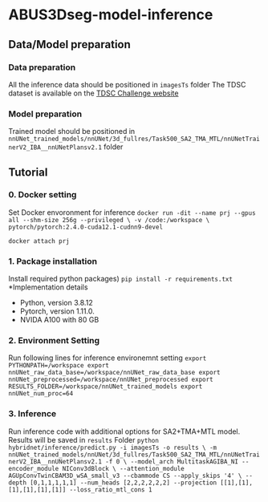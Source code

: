 # ABUS3Dseg-model-inference

## Data/Model preparation
### Data preparation
All the inference data should be positioned in `imagesTs` folder
The TDSC dataset is available on the [TDSC Challenge website](https://tdsc-abus2023.grand-challenge.org/)  
### Model preparation
Trained model should be positioned in `nnUNet_trained_models/nnUNet/3d_fullres/Task500_SA2_TMA_MTL/nnUNetTrainerV2_IBA__nnUNetPlansv2.1` folder
## Tutorial
### 0. Docker setting
Set Docker envoronment for inference
`docker run -dit --name prj --gpus all --shm-size 256g --privileged \
-v /code:/workspace \
pytorch/pytorch:2.4.0-cuda12.1-cudnn9-devel`

`docker attach prj`

### 1. Package installation
Install required python packages)
`pip install -r requirements.txt`  
*Implementation details  
- Python, version 3.8.12
- Pytorch, version 1.11.0.
- NVIDA A100 with 80 GB

### 2. Environment Setting
Run following lines for inference environemnt setting
`export PYTHONPATH=/workspace
export nnUNet_raw_data_base=/workspace/nnUNet_raw_data_base
export nnUNet_preprocessed=/workspace/nnUNet_preprocessed
export RESULTS_FOLDER=/workspace/nnUNet_trained_models
export nnUNet_num_proc=64`

### 3. Inference
Run inference code with additional options for SA2+TMA+MTL model.
Results will be saved in `results` Folder
`python hybridnet/inference/predict.py -i imagesTs -o results \
-m nnUNet_trained_models/nnUNet/3d_fullres/Task500_SA2_TMA_MTL/nnUNetTrainerV2_IBA__nnUNetPlansv2.1 -f 0 \
--model_arch MultitaskAGIBA_NI --encoder_module NIConv3dBlock \
--attention_module AGUpConvTwinCBAM3D_wSA_small_v3 --cbammode CS --apply_skips '4' \
--depth [0,1,1,1,1,1] --num_heads [2,2,2,2,2,2] --projection [[1],[1],[1],[1],[1],[1]] --loss_ratio_mtl_cons 1`
 

